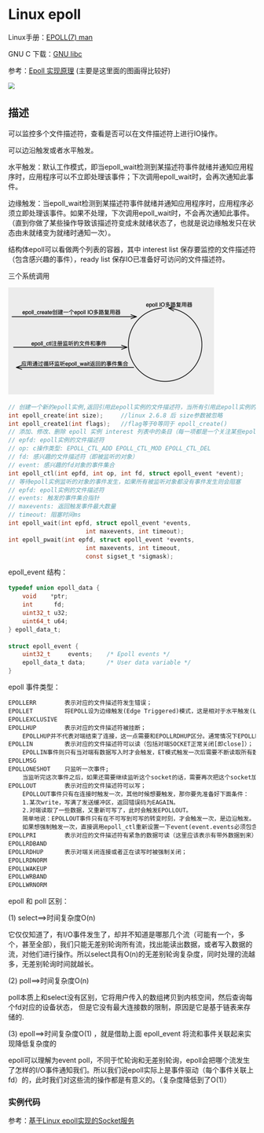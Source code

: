 # Linux epoll

Linux手册：[EPOLL(7) man](http://www.man7.org/linux/man-pages/man7/epoll.7.html) 

GNU C 下载：[GNU libc](http://mirrors.nju.edu.cn/gnu/libc/)

参考：[Epoll 实现原理](https://www.jxhs.me/2021/04/08/linux%E5%86%85%E6%A0%B8Epoll-%E5%AE%9E%E7%8E%B0%E5%8E%9F%E7%90%86/) (主要是这里面的图画得比较好)

<img src="https://tva1.sinaimg.cn/large/008eGmZEly1gpc5cdhrr0j310f0u0djf.jpg" style="zoom:80%;" />

## 描述

可以监控多个文件描述符，查看是否可以在文件描述符上进行IO操作。

可以边沿触发或者水平触发。

水平触发：默认工作模式，即当epoll_wait检测到某描述符事件就绪并通知应用程序时，应用程序可以不立即处理该事件；下次调用epoll_wait时，会再次通知此事件。

边缘触发：当epoll_wait检测到某描述符事件就绪并通知应用程序时，应用程序必须立即处理该事件。如果不处理，下次调用epoll_wait时，不会再次通知此事件。（直到你做了某些操作导致该描述符变成未就绪状态了，也就是说边缘触发只在状态由未就绪变为就绪时通知一次）。

结构体epoll可以看做两个列表的容器，其中 interest list 保存要监控的文件描述符（包含感兴趣的事件），ready list 保存IO已准备好可访问的文件描述符。

三个系统调用

<img src="picture/epoll.png" style="zoom:50%;" />

```C
// 创建一个新的epoll实例,返回引用此epoll实例的文件描述符，当所有引用此epoll实例的文件描述符被关闭后，系统内核会自动释放此epoll实例的资源
int epoll_create(int size);		//linux 2.6.8 后 size参数被忽略
int epoll_create1(int flags);	//flag等于0等同于 epoll_create()
// 添加、修改、删除 epoll 实例 interest 列表中的条目（每一项都是一个关注某些epoll_event的文件描述符）
// epfd: epoll实例的文件描述符
// op: c操作类型: EPOLL_CTL_ADD EPOLL_CTL_MOD EPOLL_CTL_DEL
// fd: 感兴趣的文件描述符（即被监听的对象）
// event: 感兴趣的fd对象的事件集合
int epoll_ctl(int epfd, int op, int fd, struct epoll_event *event);
// 等待epoll实例监听的对象的事件发生，如果所有被监听对象都没有事件发生则会阻塞
// epfd: epoll实例的文件描述符
// events: 触发的事件集合指针
// maxevents: 返回触发事件最大数量
// timeout: 阻塞时间ms
int epoll_wait(int epfd, struct epoll_event *events,
                      int maxevents, int timeout);
int epoll_pwait(int epfd, struct epoll_event *events,
                      int maxevents, int timeout,
                      const sigset_t *sigmask);
```

epoll_event 结构：

```C
typedef union epoll_data {
	void    *ptr;
	int      fd;
	uint32_t u32;
	uint64_t u64;
} epoll_data_t;

struct epoll_event {
	uint32_t     events;    /* Epoll events */
	epoll_data_t data;      /* User data variable */
}
```

epoll 事件类型：

```txt
EPOLLERR		表示对应的文件描述符发生错误；
EPOLLET			将EPOLL设为边缘触发(Edge Triggered)模式，这是相对于水平触发(LT)来说的。
EPOLLEXCLUSIVE 
EPOLLHUP		表示对应的文件描述符被挂断；
	EPOLLHUP并不代表对端结束了连接，这一点需要和EPOLLRDHUP区分。通常情况下EPOLLHUP表示的是本端挂断。
EPOLLIN			表示对应的文件描述符可以读（包括对端SOCKET正常关闭[即close]）；
	EPOLLIN事件则只有当对端有数据写入时才会触发，ET模式触发一次后需要不断读取所有数据直到读完EAGAIN为	止。否则剩下的数据只有在下次对端有写入时才能一起取出来了。
EPOLLMSG
EPOLLONESHOT	只监听一次事件;
	当监听完这次事件之后，如果还需要继续监听这个socket的话，需要再次把这个socket加入到EPOLL队列里
EPOLLOUT		表示对应的文件描述符可以写；
	EPOLLOUT事件只有在连接时触发一次，其他时候想要触发，那你要先准备好下面条件：
	1.某次write，写满了发送缓冲区，返回错误码为EAGAIN。
	2.对端读取了一些数据，又重新可写了，此时会触发EPOLLOUT。
	简单地说：EPOLLOUT事件只有在不可写到可写的转变时刻，才会触发一次，是边沿触发。
	如果想强制触发一次，直接调用epoll_ctl重新设置一下event(event.events必须包含EPOLLOUT)就可以了。
EPOLLPRI		表示对应的文件描述符有紧急的数据可读（这里应该表示有带外数据到来）；
EPOLLRDBAND
EPOLLRDHUP		表示对端关闭连接或者正在读写时被强制关闭；
EPOLLRDNORM
EPOLLWAKEUP
EPOLLWRBAND
EPOLLWRNORM
```

epoll 和 poll 区别：

(1) select==>时间复杂度O(n)

它仅仅知道了，有I/O事件发生了，却并不知道是哪那几个流（可能有一个，多个，甚至全部），我们只能无差别轮询所有流，找出能读出数据，或者写入数据的流，对他们进行操作。所以select具有O(n)的无差别轮询复杂度，同时处理的流越多，无差别轮询时间就越长。

(2) poll==>时间复杂度O(n)

poll本质上和select没有区别，它将用户传入的数组拷贝到内核空间，然后查询每个fd对应的设备状态， 但是它没有最大连接数的限制，原因是它是基于链表来存储的.

(3) epoll==>时间复杂度O(1) ，就是借助上面 epoll_event 将流和事件关联起来实现降低复杂度的

epoll可以理解为event poll，不同于忙轮询和无差别轮询，epoll会把哪个流发生了怎样的I/O事件通知我们。所以我们说epoll实际上是事件驱动（每个事件关联上fd）的，此时我们对这些流的操作都是有意义的。（复杂度降低到了O(1)）

### 实例代码

参考：[基于Linux epoll实现的Socket服务](https://github.com/kwseeker/netty/tree/master/epoll)

